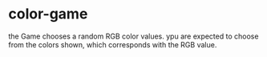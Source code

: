 # color-game
the Game chooses a random RGB color values. ypu are expected to choose from the colors shown, which corresponds with 
the RGB value.
